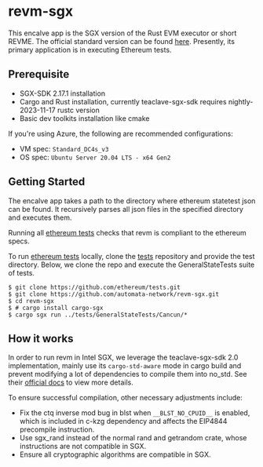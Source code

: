 # revm-sgx

This encalve app is the SGX version of the Rust EVM executor or short REVME. The official standard version can be found [here](https://github.com/automata-network/revm/tree/main/bins/revme). Presently, its primary application is in executing Ethereum tests.

## Prerequisite
* SGX-SDK 2.17.1 installation
* Cargo and Rust installation, currently teaclave-sgx-sdk requires nightly-2023-11-17 rustc version
* Basic dev toolkits installation like cmake

If you're using Azure, the following are recommended configurations:
* VM spec: `Standard_DC4s_v3`
* OS spec: `Ubuntu Server 20.04 LTS - x64 Gen2`

## Getting Started

The encalve app takes a path to the directory where ethereum statetest json can be found. It recursively parses all json files in the specified directory and executes them.

Running all [ethereum tests](https://github.com/ethereum/tests) checks that revm is compliant to the ethereum specs.

To run [ethereum tests](https://github.com/ethereum/tests) locally, clone the [tests](https://github.com/ethereum/tests) repository and provide the test directory. Below, we clone the repo and execute the GeneralStateTests suite of tests.

```shell
$ git clone https://github.com/ethereum/tests.git
$ git clone https://github.com/automata-network/revm-sgx.git
$ cd revm-sgx
$ # cargo install cargo-sgx
$ cargo sgx run ../tests/GeneralStateTests/Cancun/*
```

## How it works

In order to run revm in Intel SGX, we leverage the teaclave-sgx-sdk 2.0 implementation, mainly use its `cargo-std-aware` mode in cargo build and prevent modifying a lot of dependencies to compile them into no_std. See their [official docs](https://github.com/apache/incubator-teaclave-sgx-sdk/blob/v2.0.0-preview-11-17/README.md) to view more details.

To ensure successful compilation, other necessary adjustments include:
* Fix the ctq inverse mod bug in blst when `__BLST_NO_CPUID__` is enabled, which is included in c-kzg dependency and affects the EIP4844 precompile instruction.
* Use sgx_rand instead of the normal rand and getrandom crate, whose instructions are not compatible in SGX.
* Ensure all cryptographic algorithms are compatible in SGX.
